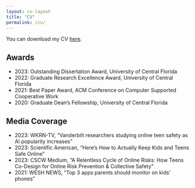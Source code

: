 ```yaml
---
layout: cv-layout
title: "CV"
permalink: /cv/
---
```


You can download my CV [here](/files/Zainab_Agha_CV_072325.pdf).

## Awards

- 2023: Outstanding Dissertation Award, University of Central Florida
- 2022: Graduate Research Excellence Award, University of Central Florida
- 2021: Best Paper Award, ACM Conference on Computer Supported Cooperative Work
- 2020: Graduate Dean’s Fellowship, University of Central Florida

## Media Coverage

- 2023: WKRN-TV, “Vanderbilt researchers studying online teen safety as AI popularity increases”
- 2023: Scientific American, “Here’s How to Actually Keep Kids and Teens Safe Online”
- 2023: CSCW Medium, “A Relentless Cycle of Online Risks: How Teens Co-Design for Online Risk Prevention & Collective Safety"
- 2021: WESH NEWS, “Top 3 apps parents should monitor on kids’ phones”
